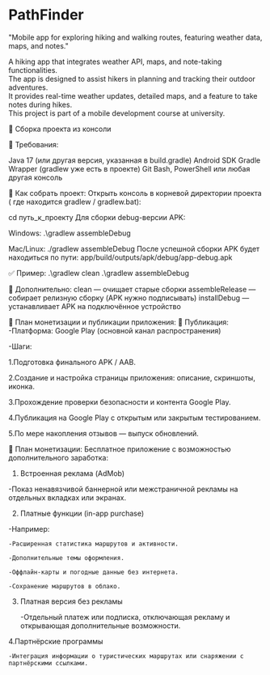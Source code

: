 # PathFinder

"Mobile app for exploring hiking and walking routes, featuring weather data, maps, and notes."

A hiking app that integrates weather API, maps, and note-taking functionalities.  
The app is designed to assist hikers in planning and tracking their outdoor adventures.  
It provides real-time weather updates, detailed maps, and a feature to take notes during hikes.  
This project is part of a mobile development course at university.

🔧 Сборка проекта из консоли

📌 Требования:

Java 17 (или другая версия, указанная в build.gradle)
Android SDK
Gradle Wrapper (gradlew уже есть в проекте)
Git Bash, PowerShell или любая другая консоль

🚀 Как собрать проект:
Открыть консоль в корневой директории проекта ( где находится gradlew / gradlew.bat):

cd путь_к_проекту
Для сборки debug-версии APK:

Windows:
.\gradlew assembleDebug

Mac/Linux:
./gradlew assembleDebug
После успешной сборки APK будет находиться по пути:
app/build/outputs/apk/debug/app-debug.apk

✅ Пример:
.\gradlew clean
.\gradlew assembleDebug

🧹 Дополнительно:
clean — очищает старые сборки
assembleRelease — собирает релизную сборку (APK нужно подписывать)
installDebug — устанавливает APK на подключённое устройство


📌 План монетизации и публикации приложения:
📱 Публикация:
-Платформа: Google Play (основной канал распространения)

-Шаги:

1.Подготовка финального APK / AAB.

2.Создание и настройка страницы приложения: описание, скриншоты, иконка.

3.Прохождение проверки безопасности и контента Google Play.

4.Публикация на Google Play с открытым или закрытым тестированием.

5.По мере накопления отзывов — выпуск обновлений.

💸 План монетизации:
Бесплатное приложение с возможностью дополнительного заработка:

1. Встроенная реклама (AdMob)

-Показ ненавязчивой баннерной или межстраничной рекламы на отдельных вкладках или экранах.

2. Платные функции (in-app purchase)

-Например:

    -Расширенная статистика маршрутов и активности.

    -Дополнительные темы оформления.

    -Оффлайн-карты и погодные данные без интернета.

    -Сохранение маршрутов в облако.

3. Платная версия без рекламы

    -Отдельный платеж или подписка, отключающая рекламу и открывающая дополнительные возможности.

4.Партнёрские программы

    -Интеграция информации о туристических маршрутах или снаряжении с партнёрскими ссылками.
